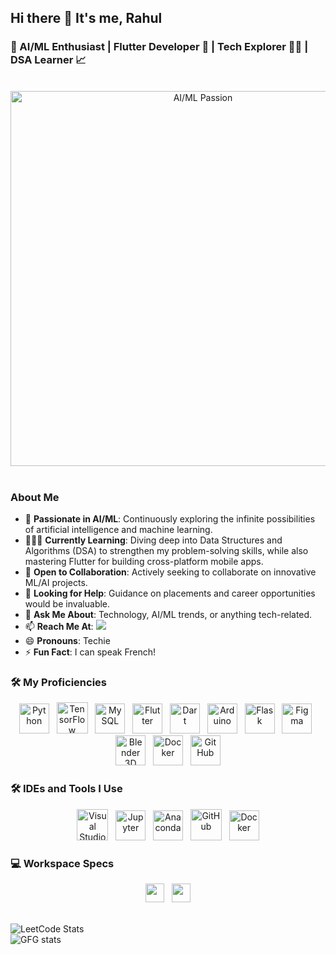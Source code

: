 ## Hi there 👋 It's me, Rahul

### 🚀 AI/ML Enthusiast | Flutter Developer 📱 | Tech Explorer 👩‍💻 | DSA Learner 📈
<br>
<div align="center">
  <img src="https://github.com/Anmol-Baranwal/Cool-GIFs-For-GitHub/assets/74038190/80728820-e06b-4f96-9c9e-9df46f0cc0a5" width="600" alt="AI/ML Passion">
</div>
<br>

### About Me
- 🤖 **Passionate in AI/ML**: Continuously exploring the infinite possibilities of artificial intelligence and machine learning.
- 👨🏻‍💻 **Currently Learning**: Diving deep into Data Structures and Algorithms (DSA) to strengthen my problem-solving skills, while also mastering Flutter for building cross-platform mobile apps.
- 👯 **Open to Collaboration**: Actively seeking to collaborate on innovative ML/AI projects.
- 🤔 **Looking for Help**: Guidance on placements and career opportunities would be invaluable.
- 💬 **Ask Me About**: Technology, AI/ML trends, or anything tech-related.
- 📫 **Reach Me At**: [<img src="https://img.shields.io/badge/LinkedIn-0077B5?style=for-the-badge&logo=linkedin&logoColor=white" />](https://www.linkedin.com/in/rahul-rn-864144277)
- 😄 **Pronouns**: Techie
- ⚡ **Fun Fact**: I can speak French!

### 🛠️ My Proficiencies
<div align="center">
  <img width="48" height="48" src="https://img.icons8.com/color/48/python--v1.png" alt="Python"/> &nbsp;
  <img height="50" width="50" src="https://img.icons8.com/color/48/000000/tensorflow.png" alt="TensorFlow"/> &nbsp;
  <img width="48" height="48" src="https://img.icons8.com/color/48/mysql-logo.png" alt="MySQL"/> &nbsp;
  <img width="48" height="48" src="https://img.icons8.com/color/48/flutter.png" alt="Flutter"/> &nbsp;
  <img width="48" height="48" src="https://img.icons8.com/color/48/dart.png" alt="Dart"/> &nbsp;
  <img width="48" height="48" src="https://img.icons8.com/fluency/48/arduino.png" alt="Arduino"/> &nbsp;
  <img width="48" height="48" src="https://img.icons8.com/color/48/flask.png" alt="Flask"/> &nbsp;
  <img width="48" height="48" src="https://img.icons8.com/color/48/figma.png" alt="Figma"/> &nbsp;
  <img width="48" height="48" src="https://img.icons8.com/fluency/48/blender-3d.png" alt="Blender 3D"/> &nbsp;
  <img width="48" height="48" src="https://img.icons8.com/fluency/48/docker.png" alt="Docker"/> &nbsp;
  <img width="48" height="48" src="https://img.icons8.com/fluency/48/github.png" alt="GitHub"/>
</div>

### 🛠️ IDEs and Tools I Use
<div align="center">
  <img height="50" width="50" src="https://img.icons8.com/color/48/000000/visual-studio-code-2019.png" alt="Visual Studio Code"/> &nbsp;
  <img width="48" height="48" src="https://img.icons8.com/fluency/48/jupyter.png" alt="Jupyter"/> &nbsp;
  <img width="48" height="48" src="https://img.icons8.com/fluency/48/anaconda--v2.png" alt="Anaconda"/> &nbsp;
  <img width="50" height="50" src="https://img.icons8.com/ios-filled/50/github.png" alt="GitHub"/> &nbsp;
  <img width="48" height="48" src="https://img.icons8.com/fluency/48/docker.png" alt="Docker"/>
</div>

### 💻 Workspace Specs
<div align="center">
 <img height="30" src="https://img.shields.io/badge/NVIDIA-GTX1650-76B900?style=for-the-badge&logo=nvidia&logoColor=white"/> &nbsp;
 <img height="30" src="https://img.shields.io/badge/Intel-Core_i5_11400H-0071C5?style=for-the-badge&logo=intel&logoColor=white"/>
</div>

<br>

![LeetCode Stats](https://leetcard.jacoblin.cool/Rahul2009?theme=dark&font=Marcellus)
<br>
<img src="https://geeks-for-geeks-stats-card.vercel.app/?username=rahul2212e" alt="GFG stats"/>

